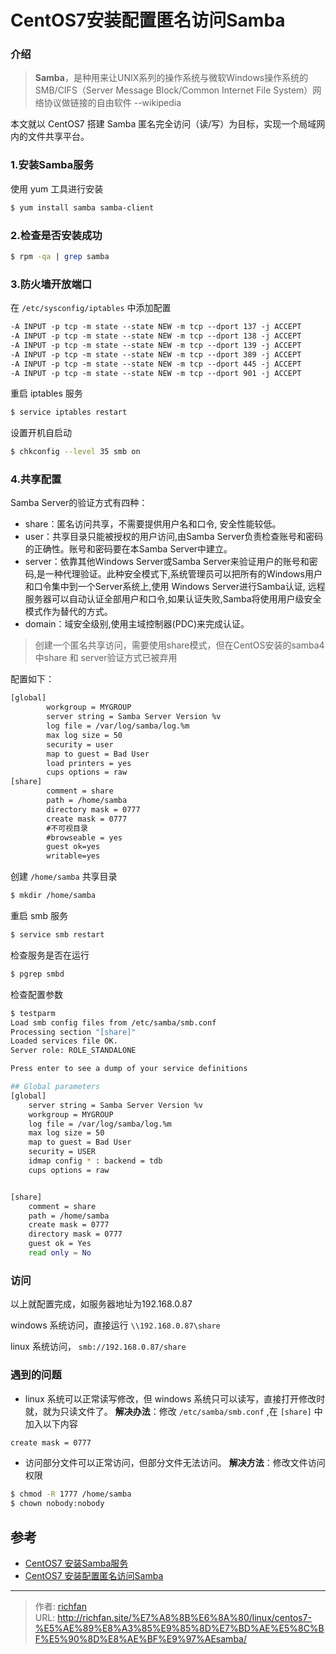 # CentOS7安装配置匿名访问Samba


### 介绍
>**Samba**，是种用来让UNIX系列的操作系统与微软Windows操作系统的SMB/CIFS（Server Message Block/Common Internet File System）网络协议做链接的自由软件   --wikipedia

本文就以 CentOS7 搭建 Samba 匿名完全访问（读/写）为目标，实现一个局域网内的文件共享平台。

<!--more-->

### 1.安装Samba服务
使用 yum 工具进行安装
```bash
$ yum install samba samba-client
```

### 2.检查是否安装成功
```bash
$ rpm -qa | grep samba
```

### 3.防火墙开放端口
在 `/etc/sysconfig/iptables` 中添加配置
```xml
-A INPUT -p tcp -m state --state NEW -m tcp --dport 137 -j ACCEPT
-A INPUT -p tcp -m state --state NEW -m tcp --dport 138 -j ACCEPT
-A INPUT -p tcp -m state --state NEW -m tcp --dport 139 -j ACCEPT
-A INPUT -p tcp -m state --state NEW -m tcp --dport 389 -j ACCEPT
-A INPUT -p tcp -m state --state NEW -m tcp --dport 445 -j ACCEPT
-A INPUT -p tcp -m state --state NEW -m tcp --dport 901 -j ACCEPT
```
重启 iptables 服务
```bash
$ service iptables restart
```
设置开机自启动
```bash
$ chkconfig --level 35 smb on
```

### 4.共享配置
Samba Server的验证方式有四种：
* share：匿名访问共享，不需要提供用户名和口令, 安全性能较低。
* user：共享目录只能被授权的用户访问,由Samba Server负责检查账号和密码的正确性。账号和密码要在本Samba Server中建立。
* server：依靠其他Windows Server或Samba Server来验证用户的账号和密码,是一种代理验证。此种安全模式下,系统管理员可以把所有的Windows用户和口令集中到一个Server系统上,使用 Windows Server进行Samba认证, 远程服务器可以自动认证全部用户和口令,如果认证失败,Samba将使用用户级安全模式作为替代的方式。
* domain：域安全级别,使用主域控制器(PDC)来完成认证。

>创建一个匿名共享访问，需要使用share模式，但在CentOS安装的samba4中share 和 server验证方式已被弃用

配置如下：
```xml
[global]
        workgroup = MYGROUP
        server string = Samba Server Version %v
        log file = /var/log/samba/log.%m
        max log size = 50
        security = user
        map to guest = Bad User
        load printers = yes
        cups options = raw
[share]
        comment = share
        path = /home/samba
      	directory mask = 0777
      	create mask = 0777
      	#不可视目录
        #browseable = yes
        guest ok=yes
        writable=yes
```

创建 `/home/samba` 共享目录
```bash
$ mkdir /home/samba
```

重启 smb 服务
```bash
$ service smb restart
```

检查服务是否在运行
```bash
$ pgrep smbd
```


检查配置参数
```bash
$ testparm
Load smb config files from /etc/samba/smb.conf
Processing section "[share]"
Loaded services file OK.
Server role: ROLE_STANDALONE

Press enter to see a dump of your service definitions

## Global parameters
[global]
	server string = Samba Server Version %v
	workgroup = MYGROUP
	log file = /var/log/samba/log.%m
	max log size = 50
	map to guest = Bad User
	security = USER
	idmap config * : backend = tdb
	cups options = raw


[share]
	comment = share
	path = /home/samba
	create mask = 0777
	directory mask = 0777
	guest ok = Yes
	read only = No
```

### 访问
以上就配置完成，如服务器地址为192.168.0.87

windows 系统访问，直接运行 `\\192.168.0.87\share`

linux 系统访问， `smb://192.168.0.87/share`

### 遇到的问题
* linux 系统可以正常读写修改，但 windows 系统只可以读写，直接打开修改时就，就为只读文件了。
**解决办法**：修改 `/etc/samba/smb.conf` ,在 `[share]` 中加入以下内容
```xml
create mask = 0777
```
* 访问部分文件可以正常访问，但部分文件无法访问。
**解决方法**：修改文件访问权限
```bash
$ chmod -R 1777 /home/samba
$ chown nobody:nobody
```

## 参考
* [CentOS7 安装Samba服务](http://www.cnblogs.com/lion382/p/4078931.html)
* [CentOS7 安装配置匿名访问Samba](http://blog.leanote.com/post/dapingxia@163.com/CentOS7-%E5%AE%89%E8%A3%85%E9%85%8D%E7%BD%AE%E5%8C%BF%E5%90%8D%E8%AE%BF%E9%97%AESamba)


---

> 作者: [richfan](https://richfan.site/)  
> URL: http://richfan.site/%E7%A8%8B%E6%8A%80/linux/centos7-%E5%AE%89%E8%A3%85%E9%85%8D%E7%BD%AE%E5%8C%BF%E5%90%8D%E8%AE%BF%E9%97%AEsamba/  

